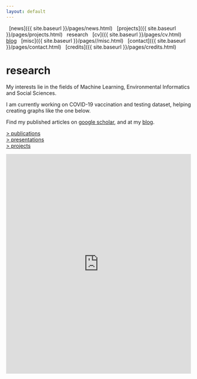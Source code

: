 ```yaml
---
layout: default
---
```


<a href="{{ site.baseurl }}/index.html" class="back2"><i class="fa fa-home" aria-hidden="true"></i></a> &nbsp; 
[news]({{ site.baseurl }}/pages/news.html) &nbsp; [projects]({{ site.baseurl }}/pages/projects.html) &nbsp; research &nbsp;
[cv]({{ site.baseurl }}/pages/cv.html) &nbsp; [blog](https://medium.com/@lucasrg) &nbsp; [misc]({{ site.baseurl }}/pages//misc.html) &nbsp;
[contact]({{ site.baseurl }}/pages/contact.html) &nbsp; [credits]({{ site.baseurl }}/pages/credits.html)<br/>
# research

My interests lie in the fields of Machine Learning, Environmental Informatics and Social Sciences. <br/>

I am currently working on COVID-19 vaccination and testing dataset, helping creating graphs like the one below.

Find my published articles on 
[google scholar](https://scholar.google.es/citations?user=5KPcE6QAAAAJ&hl=en), and at my [blog](https://medium.com/@lucasrg).


[> publications](publications) <br/>
[> presentations](presentations) <br/>
[> projects](projects) <br/>

<iframe src="https://ourworldindata.org/grapher/covid-vaccination-doses-per-capita?tab=map&country=Low+income~High+income~Upper+middle+income~Lower+middle+income" loading="lazy" style="width: 100%; height: 600px; border: 0px none;"></iframe>
